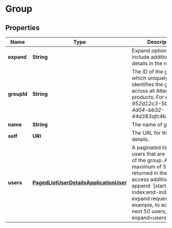 

# Group


## Properties

| Name | Type | Description | Notes |
|------------ | ------------- | ------------- | -------------|
|**expand** | **String** | Expand options that include additional group details in the response. |  [optional] [readonly] |
|**groupId** | **String** | The ID of the group, which uniquely identifies the group across all Atlassian products. For example, *952d12c3-5b5b-4d04-bb32-44d383afc4b2*. |  [optional] |
|**name** | **String** | The name of group. |  [optional] |
|**self** | **URI** | The URL for these group details. |  [optional] [readonly] |
|**users** | [**PagedListUserDetailsApplicationUser**](PagedListUserDetailsApplicationUser.md) | A paginated list of the users that are members of the group. A maximum of 50 users is returned in the list, to access additional users append &#x60;[start-index:end-index]&#x60; to the expand request. For example, to access the next 50 users, use&#x60;?expand&#x3D;users[51:100]&#x60;. |  [optional] |




